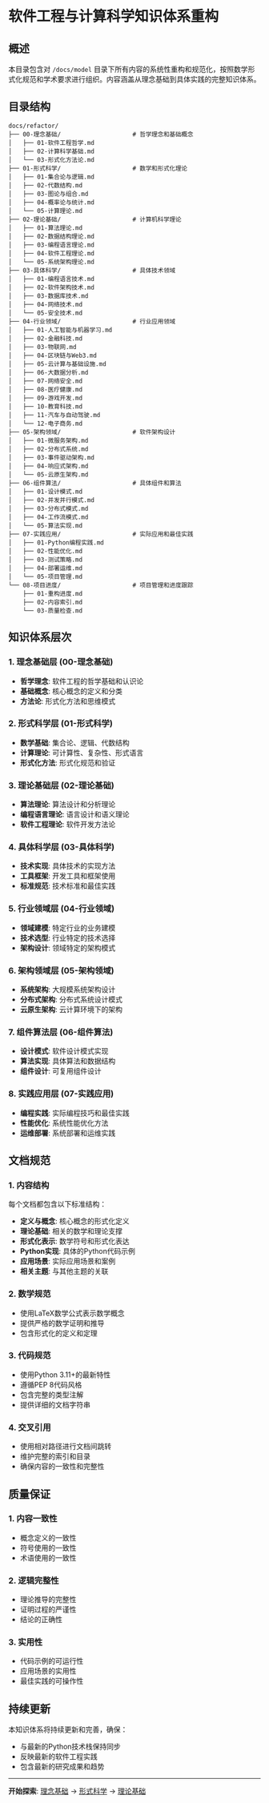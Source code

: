 # 软件工程与计算科学知识体系重构

## 概述

本目录包含对 `/docs/model` 目录下所有内容的系统性重构和规范化，按照数学形式化规范和学术要求进行组织。内容涵盖从理念基础到具体实践的完整知识体系。

## 目录结构

```
docs/refactor/
├── 00-理念基础/                    # 哲学理念和基础概念
│   ├── 01-软件工程哲学.md
│   ├── 02-计算科学基础.md
│   └── 03-形式化方法论.md
├── 01-形式科学/                    # 数学和形式化理论
│   ├── 01-集合论与逻辑.md
│   ├── 02-代数结构.md
│   ├── 03-图论与组合.md
│   ├── 04-概率论与统计.md
│   └── 05-计算理论.md
├── 02-理论基础/                    # 计算机科学理论
│   ├── 01-算法理论.md
│   ├── 02-数据结构理论.md
│   ├── 03-编程语言理论.md
│   ├── 04-软件工程理论.md
│   └── 05-系统架构理论.md
├── 03-具体科学/                    # 具体技术领域
│   ├── 01-编程语言技术.md
│   ├── 02-软件架构技术.md
│   ├── 03-数据库技术.md
│   ├── 04-网络技术.md
│   └── 05-安全技术.md
├── 04-行业领域/                    # 行业应用领域
│   ├── 01-人工智能与机器学习.md
│   ├── 02-金融科技.md
│   ├── 03-物联网.md
│   ├── 04-区块链与Web3.md
│   ├── 05-云计算与基础设施.md
│   ├── 06-大数据分析.md
│   ├── 07-网络安全.md
│   ├── 08-医疗健康.md
│   ├── 09-游戏开发.md
│   ├── 10-教育科技.md
│   ├── 11-汽车与自动驾驶.md
│   └── 12-电子商务.md
├── 05-架构领域/                    # 软件架构设计
│   ├── 01-微服务架构.md
│   ├── 02-分布式系统.md
│   ├── 03-事件驱动架构.md
│   ├── 04-响应式架构.md
│   └── 05-云原生架构.md
├── 06-组件算法/                    # 具体组件和算法
│   ├── 01-设计模式.md
│   ├── 02-并发并行模式.md
│   ├── 03-分布式模式.md
│   ├── 04-工作流模式.md
│   └── 05-算法实现.md
├── 07-实践应用/                    # 实际应用和最佳实践
│   ├── 01-Python编程实践.md
│   ├── 02-性能优化.md
│   ├── 03-测试策略.md
│   ├── 04-部署运维.md
│   └── 05-项目管理.md
└── 08-项目进度/                    # 项目管理和进度跟踪
    ├── 01-重构进度.md
    ├── 02-内容索引.md
    └── 03-质量检查.md
```

## 知识体系层次

### 1. 理念基础层 (00-理念基础)
- **哲学理念**: 软件工程的哲学基础和认识论
- **基础概念**: 核心概念的定义和分类
- **方法论**: 形式化方法和思维模式

### 2. 形式科学层 (01-形式科学)
- **数学基础**: 集合论、逻辑、代数结构
- **计算理论**: 可计算性、复杂性、形式语言
- **形式化方法**: 形式化规范和验证

### 3. 理论基础层 (02-理论基础)
- **算法理论**: 算法设计和分析理论
- **编程语言理论**: 语言设计和语义理论
- **软件工程理论**: 软件开发方法论

### 4. 具体科学层 (03-具体科学)
- **技术实现**: 具体技术的实现方法
- **工具框架**: 开发工具和框架使用
- **标准规范**: 技术标准和最佳实践

### 5. 行业领域层 (04-行业领域)
- **领域建模**: 特定行业的业务建模
- **技术选型**: 行业特定的技术选择
- **架构设计**: 领域特定的架构模式

### 6. 架构领域层 (05-架构领域)
- **系统架构**: 大规模系统架构设计
- **分布式架构**: 分布式系统设计模式
- **云原生架构**: 云计算环境下的架构

### 7. 组件算法层 (06-组件算法)
- **设计模式**: 软件设计模式实现
- **算法实现**: 具体算法和数据结构
- **组件设计**: 可复用组件设计

### 8. 实践应用层 (07-实践应用)
- **编程实践**: 实际编程技巧和最佳实践
- **性能优化**: 系统性能优化方法
- **运维部署**: 系统部署和运维实践

## 文档规范

### 1. 内容结构
每个文档都包含以下标准结构：
- **定义与概念**: 核心概念的形式化定义
- **理论基础**: 相关的数学和理论支撑
- **形式化表示**: 数学符号和形式化表达
- **Python实现**: 具体的Python代码示例
- **应用场景**: 实际应用场景和案例
- **相关主题**: 与其他主题的关联

### 2. 数学规范
- 使用LaTeX数学公式表示数学概念
- 提供严格的数学证明和推导
- 包含形式化的定义和定理

### 3. 代码规范
- 使用Python 3.11+的最新特性
- 遵循PEP 8代码风格
- 包含完整的类型注解
- 提供详细的文档字符串

### 4. 交叉引用
- 使用相对路径进行文档间跳转
- 维护完整的索引和目录
- 确保内容的一致性和完整性

## 质量保证

### 1. 内容一致性
- 概念定义的一致性
- 符号使用的一致性
- 术语使用的一致性

### 2. 逻辑完整性
- 理论推导的完整性
- 证明过程的严谨性
- 结论的正确性

### 3. 实用性
- 代码示例的可运行性
- 应用场景的实用性
- 最佳实践的可操作性

## 持续更新

本知识体系将持续更新和完善，确保：
- 与最新的Python技术栈保持同步
- 反映最新的软件工程实践
- 包含最新的研究成果和趋势

---

**开始探索**: [理念基础](00-理念基础/01-软件工程哲学.md) → [形式科学](01-形式科学/01-集合论与逻辑.md) → [理论基础](02-理论基础/01-算法理论.md)
